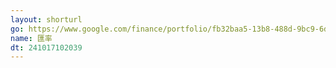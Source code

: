 ```yaml
---
layout: shorturl
go: https://www.google.com/finance/portfolio/fb32baa5-13b8-488d-9bc9-6d8b87e7790d
name: 匯率
dt: 241017102039
---
```

